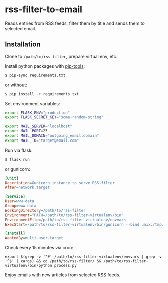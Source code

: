 # rss-filter-to-email

Reads entries from RSS feeds, filter them by title and sends them to selected email.

## Installation

Clone to `/path/to/rss-filter`, prepare virtual env, etc..

Install python packages with [pip-tools](https://pypi.org/project/pip-tools/):
```bash
$ pip-sync requirements.txt
```
or without:
```bash
$ pip install -r requirements.txt
```

Set environment variables:
```bash
export FLASK_ENV="production"
export FLASK_SECRET_KEY="some-random-string"

export MAIL_SERVER="localhost"
export MAIL_PORT=25
export MAIL_DOMAIN="outgoing_email.domain"
export MAIL_TO="target@email.com"
```

Run via flask:
```bash
$ flask run
```
or gunicorn:
```ini
[Unit]
Description=Gunicorn instance to serve RSS-filter
After=network.target

[Service]
User=www-data
Group=www-data
WorkingDirectory=/path/to/rss-filter
Environment="PATH=/path/to/rss-filter-virtualenv/bin"
EnvironmentFile=/path/to/rss-filter-virtualenv/envvars
ExecStart=/path/to/rss-filter-virtualenv/bin/gunicorn --bind unix:/tmp/rss-filter.sock -m 007 wsgi:app

[Install]
WantedBy=multi-user.target
```

Check every 15 minutes via cron:
```cron
export $(grep -v '^#' /path/to/rss-filter-virtualenv/envvars | grep -v '^$' | xargs) && cd /path/to/rss-filter/ && /path/to/rss-filter-virtualenv/bin/python process.py
```

Enjoy emails with new articles from selected RSS feeds.
